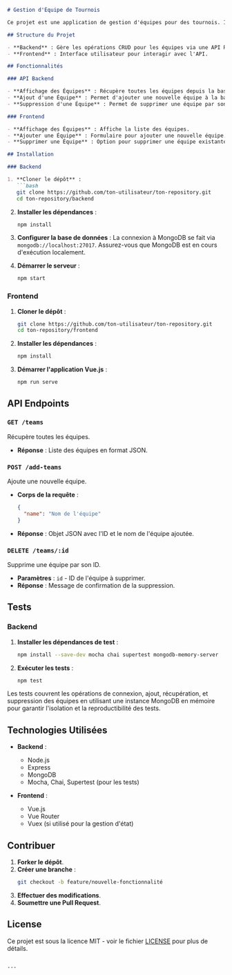 ```markdown
# Gestion d'Équipe de Tournois

Ce projet est une application de gestion d'équipes pour des tournois. Il comprend une API backend construite avec Express et MongoDB, ainsi qu'un front-end développé avec Vue.js.

## Structure du Projet

- **Backend** : Gère les opérations CRUD pour les équipes via une API REST.
- **Frontend** : Interface utilisateur pour interagir avec l'API.

## Fonctionnalités

### API Backend

- **Affichage des Équipes** : Récupère toutes les équipes depuis la base de données.
- **Ajout d'une Équipe** : Permet d'ajouter une nouvelle équipe à la base de données.
- **Suppression d'une Équipe** : Permet de supprimer une équipe par son ID.

### Frontend

- **Affichage des Équipes** : Affiche la liste des équipes.
- **Ajouter une Équipe** : Formulaire pour ajouter une nouvelle équipe.
- **Supprimer une Équipe** : Option pour supprimer une équipe existante.

## Installation

### Backend

1. **Cloner le dépôt** :
   ```bash
   git clone https://github.com/ton-utilisateur/ton-repository.git
   cd ton-repository/backend
   ```

2. **Installer les dépendances** :
   ```bash
   npm install
   ```

3. **Configurer la base de données** :
   La connexion à MongoDB se fait via `mongodb://localhost:27017`. Assurez-vous que MongoDB est en cours d'exécution localement.

4. **Démarrer le serveur** :
   ```bash
   npm start
   ```

### Frontend

1. **Cloner le dépôt** :
   ```bash
   git clone https://github.com/ton-utilisateur/ton-repository.git
   cd ton-repository/frontend
   ```

2. **Installer les dépendances** :
   ```bash
   npm install
   ```

3. **Démarrer l'application Vue.js** :
   ```bash
   npm run serve
   ```

## API Endpoints

### `GET /teams`

Récupère toutes les équipes.

- **Réponse** : Liste des équipes en format JSON.

### `POST /add-teams`

Ajoute une nouvelle équipe.

- **Corps de la requête** :
  ```json
  {
    "name": "Nom de l'équipe"
  }
  ```
- **Réponse** : Objet JSON avec l'ID et le nom de l'équipe ajoutée.

### `DELETE /teams/:id`

Supprime une équipe par son ID.

- **Paramètres** : `id` - ID de l'équipe à supprimer.
- **Réponse** : Message de confirmation de la suppression.

## Tests

### Backend

1. **Installer les dépendances de test** :
   ```bash
   npm install --save-dev mocha chai supertest mongodb-memory-server
   ```

2. **Exécuter les tests** :
   ```bash
   npm test
   ```

Les tests couvrent les opérations de connexion, ajout, récupération, et suppression des équipes en utilisant une instance MongoDB en mémoire pour garantir l'isolation et la reproductibilité des tests.

## Technologies Utilisées

- **Backend** :
  - Node.js
  - Express
  - MongoDB
  - Mocha, Chai, Supertest (pour les tests)

- **Frontend** :
  - Vue.js
  - Vue Router
  - Vuex (si utilisé pour la gestion d'état)

## Contribuer

1. **Forker le dépôt**.
2. **Créer une branche** :
   ```bash
   git checkout -b feature/nouvelle-fonctionnalité
   ```
3. **Effectuer des modifications**.
4. **Soumettre une Pull Request**.

## License

Ce projet est sous la licence MIT - voir le fichier [LICENSE](LICENSE) pour plus de détails.
```

---
